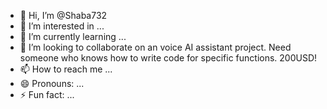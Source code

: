 - 👋 Hi, I’m @Shaba732
- 👀 I’m interested in ...
- 🌱 I’m currently learning ...
- 💞️ I’m looking to collaborate on an voice AI assistant project. Need someone who knows how to write code for specific functions. 200USD!
- 📫 How to reach me ...
- 😄 Pronouns: ...
- ⚡ Fun fact: ...

<!---
Shaba732/Shaba732 is a ✨ special ✨ repository because its `README.md` (this file) appears on your GitHub profile.
You can click the Preview link to take a look at your changes.
--->
